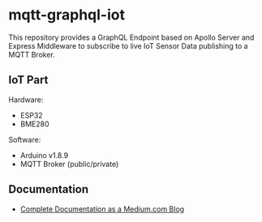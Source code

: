# mqtt-graphql-iot
This repository provides a GraphQL Endpoint based on Apollo Server and Express Middleware to subscribe to live IoT Sensor Data publishing to a MQTT Broker.

## IoT Part
Hardware:

* ESP32
* BME280

Software:

* Arduino v1.8.9
* MQTT Broker (public/private)


## Documentation

* [Complete Documentation as a Medium.com Blog](https://medium.com/@shantanoodesai/live-iot-data-subscription-with-apollo-graphql-and-mqtt-60b7c5a86cde)